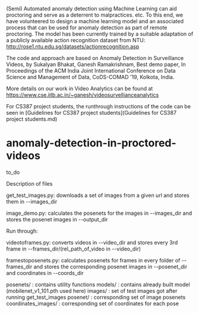 (Semi) Automated anomaly detection using Machine Learning can aid proctoring and serve as a deterrent to malpractices. etc.  To this end, we have volunteered to design a machine learning model and an associated process that can be used for anomaly detection as part of remote proctoring. The model has been currently trained by a suitable adaptation of a publicly available action recognition dataset from NTU:  http://rose1.ntu.edu.sg/datasets/actionrecognition.asp 

The code and approach are based on Anomaly Detection in Surveillance Videos, by Sukalyan Bhakat, Ganesh Ramakrishnam,  Best demo paper, In Proceedings of the ACM India Joint International Conference on Data Science and Management of Data, CoDS-COMAD '19, Kolkota, India. 

More details on our work in Video Analytics can be found at https://www.cse.iitb.ac.in/~ganesh/videosurvellianceanalytics

For CS387 project students, the runthrough instructions of the code can be seen in [Guidelines for CS387 project students](Guidelines for CS387 project students.md)


# anomaly-detection-in-proctored-videos
to_do

Description of files

get_test_images.py: downloads a set of images from a given url and stores them in --images_dir

image_demo.py: calculates the posenets for the images in --images_dir and stores the posenet images in --output_dir

Run through:

videotoframes.py: converts videos in --video_dir and stores every 3rd frame in --frames_dir/(rel_path_of_video in --video_dir)

framestoposenets.py: calculates posenets for frames in every folder of --frames_dir and stores the corresponding posenet images in --posenet_dir and coordinates in --coords_dir

posenets/ : contains utility functions
models/ : contains already built model (mobilenet_v1_101.pth used here)
images/ : set of test images got after running get_test_images
posenet/ : corresponding set of image posenets
coordinates_images/ : corresponding set of coordinates for each pose

